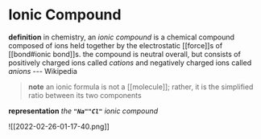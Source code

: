 # Ionic Compound

**definition** in chemistry, an _ionic compound_ is a chemical compound composed of ions held together by the electrostatic [[force]]s of [[bond#ionic bond]]s. the compound is neutral overall, but consists of positively charged ions called _cations_ and negatively charged ions called _anions_ --- Wikipedia

> **note** an ionic formula is not a [[molecule]]; rather, it is the simplified ratio between its two components

**representation** _the **`"Na""Cl"`** ionic compound_

![[2022-02-26-01-17-40.png]]
